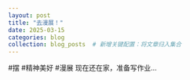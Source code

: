 ```yaml
---
layout: post
title: "去漫展！"
date: 2025-03-15
categories: blog
collection: blog_posts  # 新增关键配置：将文章归入集合
---
```


#摆 #精神美好 #漫展
现在还在家，准备写作业...